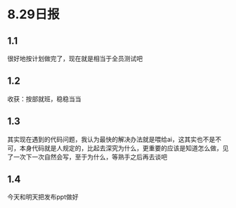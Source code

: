 # 8.29日报

## 1.1

很好地按计划做完了，现在就是相当于全员测试吧

## 1.2

收获：按部就班，稳稳当当

## 1.3

其实现在遇到的代码问题，我认为最快的解决办法就是喂给ai，这其实也不是不可，本身代码就是人规定的，比起去深究为什么，更重要的应该是知道怎么做，见了一次下一次自然会写，至于为什么，等熟手之后再去谈吧

## 1.4

今天和明天把发布ppt做好

